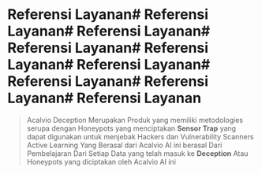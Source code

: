 # Referensi Layanan# Referensi Layanan# Referensi Layanan# Referensi Layanan# Referensi Layanan# Referensi Layanan# Referensi Layanan# Referensi Layanan# Referensi Layanan
> Acalvio Deception Merupakan Produk yang memiliki metodologies serupa dengan Honeypots yang menciptakan **Sensor Trap** yang dapat digunakan untuk menjebak Hackers dan Vulnerability Scanners
Active Learning Yang Berasal dari Acalvio AI ini berasal Dari Pembelajaran Dari Setiap Data yang telah masuk ke **Deception** Atau Honeypots yang diciptakan oleh Acalvio AI ini
